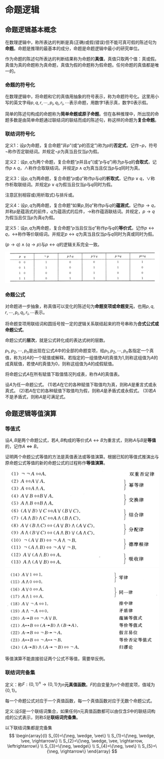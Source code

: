 # 命题逻辑

## 命题逻辑基本概念

在数理逻辑中，称所表达的判断是真(正确)或假(错误)但不能可真可假的陈述句为**命题**。命题是推理的最基本的成分，命题是命题逻辑中最小的研究单位。

作为命题的陈述句所表达的判断结果称为命题的**真值**，真值只取两个值：真或假。真值为真的命题称为真命题，真值为假的命题称为假命题。任何命题的真值都是唯一的。

### 命题的符号化

在数理逻辑中，将命题和它的真值用抽象的符号表示，称为命题符号化。这里用小写的英文字母$p, q, r, \cdots, p_{i}, q_{i}, r_{i}, \cdots$表示命题，用数字1表示真，数字0表示假。

简单的陈述句构成的命题称为**简单命题或原子命题**。但在各种推理中，所出现的命题多数是由简单命题通过联结词的联结而成的陈述句，称这样的命题为**复合命题**。

### 联结词符号化

定义1：设$p$为命题，复合命题“非$p$”(或“$p$的否定”)称为$p$的**否定式**，记作$\neg p$，符号$\neg$称作否定联结词。并规定$\neg p$为真当且仅当$p$为假。

定义2：设$p,q$为两个命题，复合命题“$p$并且$q$”(或“$p$与$q$”)称为$p$与$q$的**合取式**，记作$p \wedge q$，$\wedge$称作合取联结词。并规定$p \wedge q$为真当且仅当$p$与$q$同时为真。

定义3：设$p,q$为两命题，复合命题“$p$或$q$”称作$p$与$q$的**析取式**，记作$p \vee q$，$\vee$称作析取联结词。并规定$p \vee q$为假当且仅当$p$与$q$同时为假。

注意区别相容或(用析取式)与排斥或。

定义4：设$p,q$为两命题，复合命题“如果$p$,则$q$”称作$p$与$q$的**蕴涵式**，记作$p \rightarrow q$，并称$p$是蕴涵式的前件，$q$为蕴涵式的后件，$\rightarrow$称作蕴涵联结词。并规定，$p \rightarrow q$为假当且仅当$p$为真$q$为假。

定义5：设$p,q$为两命题，复合命题“$p$当且仅当$q$”称作$p$与$q$的**等价式**，记作$p \leftrightarrow q$，$\leftrightarrow$称作等价联结词。并规定$p \leftrightarrow q$为真当且仅当$p$与$q$同时为真或同时为假。

$(p \rightarrow q) \wedge(q \rightarrow p)$与$p \leftrightarrow q$的逻辑关系完全一致。

![](PasteImage/2023-03-08-10-43-26.png)

<!-- $p$ $q$ | $\neg p$ | ...
---|---|---
0 0|1| -->

### 命题公式

对命题进一步抽象，称真值可以变化的陈述句为**命题变项或命题变元**，也用$p, q, r, \cdots, p_{i}, q_{i}, r_{i}, \cdots$表示。

将命题变项用联结词和圆括号按一定的逻辑关系联结起来的符号串称为**合式公式或命题公式**。

命题公式的**层次**，就是公式转化成的表达式树的层数。

$p_{1}, p_{2}, \cdots, p_{n}$是出现在公式$A$中的全部的命题变项，给$p_{1}, p_{2}, \cdots, p_{n}$各指定一个真值，称为对$A$的一个赋值或解释。若指定的一组值使$A$的真值为1,则称这组值为$A$的成真赋值，若使$A$的真值为0，则称这组值为$A$的成假赋值。

将命题公式$A$在所有赋值下取值情况列成表，称作$A$的真值表。

设$A$为任一命题公式。
(1)若$A$在它的各种赋值下取值均为真，则称$A$是重言式或永真式。
(2)若$A$在它的各种赋值下取值均为假，则称$A$是矛盾式或永假式。
(3)若$A$不是矛盾式，则称$A$是可满足式。


## 命题逻辑等值演算

### 等值式

设$A,B$是两个命题公式，若$A,B$构成的等价式$A \leftrightarrow B$为重言式，则称$A$与$B$是**等值**的，记作$A \Leftrightarrow B$。

证明两个命题公式等值的方法是真值表法或等值演算。根据已知的等值式推演出与原命题公式等值的新的命题公式的过程称作**等值演算**。

![](PasteImage/2023-03-08-11-12-54.png)
![](PasteImage/2023-03-08-11-13-11.png)

等值演算不能直接验证两个公式不等值，需要举反例。

### 联结词完备集

定义：称$F:\{0,1\}^{n} \rightarrow\{0,1\}$为$n$**元真值函数**。$F$的自变量为$n$个命题変项，值域为$\{0,1\}$。

每一个命题公式对应于一个真值函数，每一个真值函数对应于无数个命题公式。

定义:设$S$是一个联结词集合，如果任何$n$元真值函数都可以由仅含$S$中的联结词构成的公式表示，则称$S$是**联结词完备集**。

以下联结词集都是完备集
$$
\begin{array}{l}
S_{0}=\{\neg, \wedge, \vee\} \\
S_{1}=\{\neg, \wedge, \vee, \rightarrow\} \\
S_{2}=\{\neg, \wedge, \vee, \rightarrow, \leftrightarrow\} \\
S_{3}=\{\neg, \wedge\} \\
S_{4}=\{\neg, \vee\} \\
S_{5}=\{\neg, \rightarrow\}
\end{array}
$$

